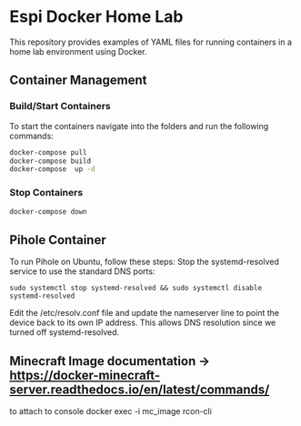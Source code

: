 # Espi Docker Home Lab
This repository provides examples of YAML files for running containers in a home lab environment using Docker.


## Container Management
### Build/Start Containers
To start the containers navigate into the folders and run the following commands:
```bash
docker-compose pull
docker-compose build
docker-compose  up -d
```
### Stop Containers
```bash
docker-compose down
```
## Pihole Container
To run Pihole on Ubuntu, follow these steps:
Stop the systemd-resolved service to use the standard DNS ports:

```sudo systemctl stop systemd-resolved && sudo systemctl disable systemd-resolved```

Edit the /etc/resolv.conf file and update the nameserver line to point the device back to its own IP address. This allows DNS resolution since we turned off systemd-resolved.


## Minecraft Image documentation -> https://docker-minecraft-server.readthedocs.io/en/latest/commands/

to attach to console
docker exec -i mc_image rcon-cli
